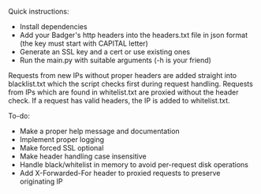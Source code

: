 Quick instructions:
- Install dependencies
- Add your Badger's http headers into the headers.txt file in json format (the key must start with CAPITAL letter)
- Generate an SSL key and a cert or use existing ones
- Run the main.py with suitable arguments (-h is your friend)

Requests from new IPs without proper headers are added straight into blacklist.txt which the script checks first during request handling. Requests from IPs which are found in whitelist.txt are proxied without the header check. If a request has valid headers, the IP is added to whitelist.txt.

To-do:
- Make a proper help message and documentation
- Implement proper logging
- Make forced SSL optional
- Make header handling case insensitive
- Handle black/whitelist in memory to avoid per-request disk operations
- Add X-Forwarded-For header to proxied requests to preserve originating IP